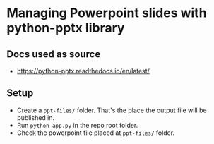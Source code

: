 # Managing Powerpoint slides with python-pptx library

## Docs used as source

* https://python-pptx.readthedocs.io/en/latest/

## Setup

* Create a `ppt-files/` folder. That's the place the output file will be published in.
* Run `python app.py` in the repo root folder.
* Check the powerpoint file placed at `ppt-files/` folder.
